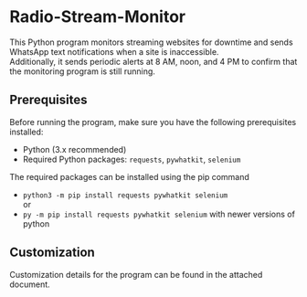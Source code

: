 # Radio-Stream-Monitor

This Python program monitors streaming websites for downtime and sends WhatsApp text notifications when a site is inaccessible.  
Additionally, it sends periodic alerts at 8 AM, noon, and 4 PM to confirm that the monitoring program is still running.  

## Prerequisites
Before running the program, make sure you have the following prerequisites installed:  
- Python (3.x recommended)
-	Required Python packages: `requests`, `pywhatkit`, `selenium`  


The required packages can be installed using the pip command  
- `python3 -m pip install requests pywhatkit selenium`  
or  
- `py -m pip install requests pywhatkit selenium` with newer versions of python

## Customization
Customization details for the program can be found in the attached document.

